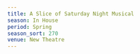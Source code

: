 ```yaml
---
title: A Slice of Saturday Night Musical
season: In House
period: Spring
season_sort: 270
venue: New Theatre
---
```


